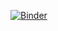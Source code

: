 [![Binder](https://mybinder.org/badge_logo.svg)](https://mybinder.org/v2/gh/nourmargh/Analyse_numerique/main)
